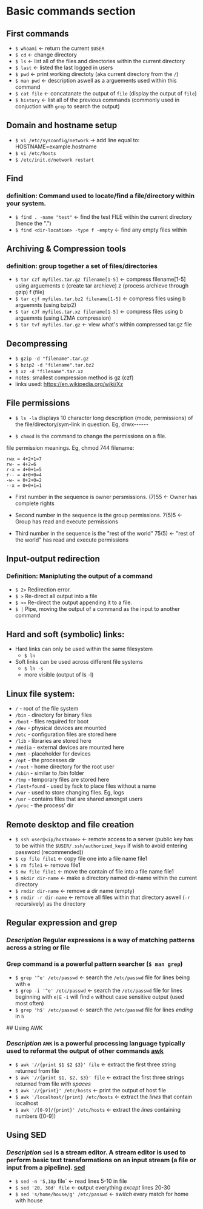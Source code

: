 # Basic commands section

## First commands

* `$ whoami` <- return the current `$USER`
* `$ cd` <- change directory
* `$ ls` <- list all of the files and directories within the current directory
* `$ last` <- listed the last logged in users
* `$ pwd` <- print working directoty (aka current directory from the `/`)
* `$ man pwd` <- description aswell as a arguements used within this command
* `$ cat file` <- concatanate the output of `file` (display the output of `file`)
* `$ history` <- list all of the previous commands (commonly used in conjuction with `grep` to search the output)

## Domain and hostname setup

* ```$ vi /etc/sysconfig/network``` -> add line equal to: HOSTNAME=example.hostname
* ```$ vi /etc/hosts```
* ```$ /etc/init.d/network restart```

## Find

### definition: Command used to locate/find a file/directory within your system.

* ```$ find . -name "test"``` <- find the test FILE within the current directory (hence the ".")
* ```$ find <dir-location> -type f -empty``` <- find any empty files within <dir-location>

## Archiving & Compression tools

### definition: group together a set of files/directories

* ```$ tar czf myfiles.tar.gz filename[1-5]``` <- compress filename[1-5] using arguements c (create tar archieve) z (process archieve through gzip) f (file)
* ```$ tar cjf myfiles.tar.bz2 filename[1-5]``` <- compress files using b arguemnts (using bzip2)
* ```$ tar cJf myfiles.tar.xz filename[1-5]``` <- compress files using b arguemnts (using LZMA compression)
* ```$ tar tvf myfiles.tar.gz``` <- view what's within compressed tar.gz file

## Decompressing

* ```$ gzip -d "filename".tar.gz```
* ```$ bzip2 -d "filename".tar.bz2```
* ```$ xz -d "filename".tar.xz```
* notes: smallest compression method is gz (czf)
* links used: https://en.wikipedia.org/wiki/Xz

## File permissions

* ```$ ls -la``` displays 10 character long description (mode, permissions) of the file/directory/sym-link in question. Eg, drwx------

* ```$ chmod``` is the command to change the permissions on a file.

 file permission meanings. Eg, chmod 744 filename:

    rwx = 4+2+1=7
    rw- = 4+2=6
    r-x = 4+0+1=5
    r-- = 4+0+0=4
    -w- = 0+2+0=2
    --x = 0+0+1=1

* First number in the sequence is owner persmissions. (7)55 <- Owner has complete rights

* Second number in the sequence is the group permissions. 7(5)5 <- Group has read and execute permissions

* Third number in the sequence is the "rest of the world" 75(5) <- "rest of the world" has read and execute permissions

## Input-output redirection

### Definition: Manipluting the output of a command

* ```$ 2>``` Redirection error.
* ```$ >``` Re-direct all output into a file
* ```$ >>``` Re-direct the output appending it to a file.
* ```$ |``` Pipe, moving the output of a command as the input to another command

## Hard and soft (symbolic) links:

* Hard links can only be used within the same filesystem
  * ```$ ln```
* Soft links can be used across different file systems
  * ```$ ln -s```
  * more visible (output of ls -l)

## Linux file system:

* `/` - root of the file system
* `/bin` - directory for binary files
* `/boot` - files required for boot
* `/dev` - physical devices are mounted
* `/etc` - configuration files are stored here
* `/lib` - libraries are stored here
* `/media` - external devices are mounted here
* `/mnt` - placeholder for devices
* `/opt` - the processes dir
* `/root` - home directory for the root user
* `/sbin` - similar to /bin folder
* `/tmp` - temporary files are stored here
* `/lost+found` - used by fsck to place files without a name
* `/var` - used to store changing files. Eg, logs
* `/usr` - contains files that are shared amongst users
* `/proc` - the process' dir

## Remote desktop and file creation

* `$ ssh user@<ip/hostname>` <- remote access to a server (public key has to be within the `$USER/.ssh/authorized_keys` if wish to avoid entering password (recommended))
* `$ cp file file1` <- copy file one into a file name file1
* `$ rm file1` <- remove file1
* `$ mv file file1` <- move the contain of file into a file name file1
* `$ mkdir dir-name` <- make a directory named dir-name within the current directory
* `$ rmdir dir-name` <- remove a dir name (empty)
* `$ rmdir -r dir-name` <- remove all files within that directory aswell (`-r` recursively) as the directory

## Regular expression and grep

### *Description* Regular expressions is a way of matching patterns across a string or file

### Grep command is a powerful pattern searcher (`$ man grep`)

* `$ grep '^e' /etc/passwd` <- search the `/etc/passwd` file for lines being with `e`
* `$ grep -i '^e' /etc/passwd` <- search the `/etc/passwd` file for lines beginning with `e|E` `-i` will find `e` without case sensitive output (used most often)
* `$ grep 'h$' /etc/passwd` <- search the `/etc/passwd` file for lines *ending* in `h`

## Using AWK

### *Description* `AWK` is a powerful processing language typically used to reformat the output of other commands [awk](https://www.gnu.org/software/gawk/manual/html_node/Very-Simple.html)

* `$ awk '//{print $1 $2 $3}' file` <- extract the first three string returned from file
* `$ awk '//{print $1, $2, $3}' file` <- extract the first three strings returned from file *with spaces*
* `$ awk '//{print}' /etc/hosts` <- print the output of host file
* `$ awk '/localhost/{print} /etc/hosts` <- extract the *lines* that contain localhost
* `$ awk '/[0-9]/{print}' /etc/hosts` <- extract the *lines* containing numbers ([0-9])

## Using SED

### *Description* `sed` is a stream editor. A stream editor is used to perform basic text transformations on an input stream (a file or input from a pipeline). [sed](https://www.gnu.org/software/sed/manual/sed.html)

* `$ sed -n '5,10p` file` <- read lines 5-10 in file
* `$ sed '20, 30d' file` <- output everything *except* lines 20-30
* `$ sed 's/home/house/g' /etc/passwd` <- _switch_ every match for home with house